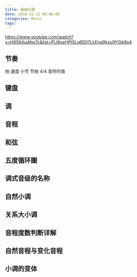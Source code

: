 ```yaml
---
title: 基础乐理
date: 2018-12-12 08:06:00
categories: Music
tags:
---
```



https://www.youtube.com/watch?v=H8564udAw7c&list=PLt6xeHPISLq6DlI7LkEnq9kzu9YGik8s4

## 节奏
拍
速度
小节
节拍 4/4
音符时值

## 键盘

## 调

## 音程

## 和弦

## 五度循环圈

## 调式音级的名称

## 自然小调

## 关系大小调

## 音程度数判断详解

## 自然音程与变化音程

## 小调的变体
